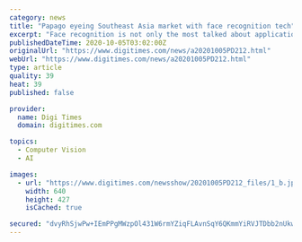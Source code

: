 ```yaml
---
category: news
title: "Papago eyeing Southeast Asia market with face recognition tech"
excerpt: "Face recognition is not only the most talked about application of artificial intelligence (AI) technologies but also a key AI strength indicator of the tech heavyweights in the global arena. A face recognition application takes in a database containing millions of faces,"
publishedDateTime: 2020-10-05T03:02:00Z
originalUrl: "https://www.digitimes.com/news/a20201005PD212.html"
webUrl: "https://www.digitimes.com/news/a20201005PD212.html"
type: article
quality: 39
heat: 39
published: false

provider:
  name: Digi Times
  domain: digitimes.com

topics:
  - Computer Vision
  - AI

images:
  - url: "https://www.digitimes.com/newsshow/20201005PD212_files/1_b.jpg"
    width: 640
    height: 427
    isCached: true

secured: "dvyRhSjwPw+IEmPPgMWzpOl431W6rmYZiqFLAvnSqY6QKmmYiRVJTDbb2nUkwA9ufXTIS1KJw138cIY3NLkWICg0lP28myjX1nUrvvpSwgVbW1ozdXZlmdaggG7sfCQB6TblzhMZBHC6A9l2ex5q1dA24L2K+5SwYdmDCfhD+XAoS8sLL5o8TSJUVSdrh4ya3xQ+4GlMWoyQ+MJ2gezyNGxiAFWrXZpcA4y6uv6U6vOV/pl5NCW+fsO+B3mTB87LiZha1VS2gDDA4rNN9Q9jHmBwqX/8UV1zO0AfjfylxZuA5HQgKqpR8MzYkeMLZhs9stNvQ/TwHd9ZJk8eCThGQYZJgiSlsDclW20kxDw5FjE=;ooKKH9m4YbvzuXMmLtF+3Q=="
---
```



